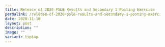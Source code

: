 ```yaml
---
title: Release of 2020 PSLE Results and Secondary 1 Posting Exercise
permalink: /release-of-2020-psle-results-and-secondary-1-posting-exercise/
date: 2020-11-18
layout: post
description: ""
image: ""
variant: tiptap
---
```

